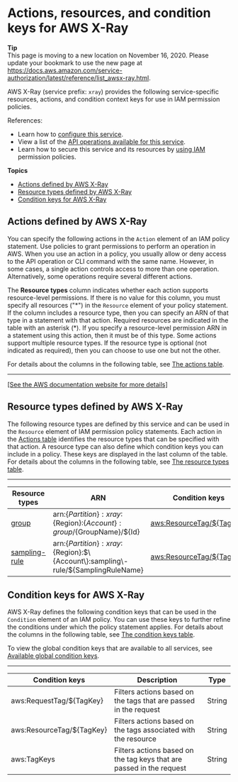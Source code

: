 # Actions, resources, and condition keys for AWS X\-Ray<a name="list_awsx-ray"></a>

**Tip**  
This page is moving to a new location on November 16, 2020\. Please update your bookmark to use the new page at [https://docs\.aws\.amazon\.com/service\-authorization/latest/reference/list\_awsx\-ray\.html](https://docs.aws.amazon.com/service-authorization/latest/reference/list_awsx-ray.html)\. 

AWS X\-Ray \(service prefix: `xray`\) provides the following service\-specific resources, actions, and condition context keys for use in IAM permission policies\.

References:
+ Learn how to [configure this service](https://docs.aws.amazon.com/xray/latest/devguide/)\.
+ View a list of the [API operations available for this service](https://docs.aws.amazon.com/xray/latest/api/)\.
+ Learn how to secure this service and its resources by [using IAM](https://docs.aws.amazon.com/xray/latest/devguide/xray-permissions.html) permission policies\.

**Topics**
+ [Actions defined by AWS X\-Ray](#awsx-ray-actions-as-permissions)
+ [Resource types defined by AWS X\-Ray](#awsx-ray-resources-for-iam-policies)
+ [Condition keys for AWS X\-Ray](#awsx-ray-policy-keys)

## Actions defined by AWS X\-Ray<a name="awsx-ray-actions-as-permissions"></a>

You can specify the following actions in the `Action` element of an IAM policy statement\. Use policies to grant permissions to perform an operation in AWS\. When you use an action in a policy, you usually allow or deny access to the API operation or CLI command with the same name\. However, in some cases, a single action controls access to more than one operation\. Alternatively, some operations require several different actions\.

The **Resource types** column indicates whether each action supports resource\-level permissions\. If there is no value for this column, you must specify all resources \("\*"\) in the `Resource` element of your policy statement\. If the column includes a resource type, then you can specify an ARN of that type in a statement with that action\. Required resources are indicated in the table with an asterisk \(\*\)\. If you specify a resource\-level permission ARN in a statement using this action, then it must be of this type\. Some actions support multiple resource types\. If the resource type is optional \(not indicated as required\), then you can choose to use one but not the other\.

For details about the columns in the following table, see [The actions table](reference_policies_actions-resources-contextkeys.md#actions_table)\.


****  
[\[See the AWS documentation website for more details\]](http://docs.aws.amazon.com/IAM/latest/UserGuide/list_awsx-ray.html)

## Resource types defined by AWS X\-Ray<a name="awsx-ray-resources-for-iam-policies"></a>

The following resource types are defined by this service and can be used in the `Resource` element of IAM permission policy statements\. Each action in the [Actions table](#awsx-ray-actions-as-permissions) identifies the resource types that can be specified with that action\. A resource type can also define which condition keys you can include in a policy\. These keys are displayed in the last column of the table\. For details about the columns in the following table, see [The resource types table](reference_policies_actions-resources-contextkeys.md#resources_table)\.


****  

| Resource types | ARN | Condition keys | 
| --- | --- | --- | 
|   [ group ](https://docs.aws.amazon.com/xray/latest/devguide/xray-concepts.html#xray-concepts-groups)  |  arn:$\{Partition\}:xray:$\{Region\}:$\{Account\}:group/$\{GroupName\}/$\{Id\}  |   [ aws:ResourceTag/$\{TagKey\} ](#awsx-ray-aws_ResourceTag___TagKey_)   | 
|   [ sampling\-rule ](https://docs.aws.amazon.com/xray/latest/devguide/xray-concepts.html#xray-concepts-sampling)  |  arn:$\{Partition\}:xray:$\{Region\}:$\{Account\}:sampling\-rule/$\{SamplingRuleName\}  |   [ aws:ResourceTag/$\{TagKey\} ](#awsx-ray-aws_ResourceTag___TagKey_)   | 

## Condition keys for AWS X\-Ray<a name="awsx-ray-policy-keys"></a>

AWS X\-Ray defines the following condition keys that can be used in the `Condition` element of an IAM policy\. You can use these keys to further refine the conditions under which the policy statement applies\. For details about the columns in the following table, see [The condition keys table](reference_policies_actions-resources-contextkeys.md#context_keys_table)\.

To view the global condition keys that are available to all services, see [Available global condition keys](reference_policies_condition-keys.html#AvailableKeys)\.


****  

| Condition keys | Description | Type | 
| --- | --- | --- | 
|   aws:RequestTag/$\{TagKey\}  | Filters actions based on the tags that are passed in the request | String | 
|   aws:ResourceTag/$\{TagKey\}  | Filters actions based on the tags associated with the resource | String | 
|   aws:TagKeys  | Filters actions based on the tag keys that are passed in the request | String | 